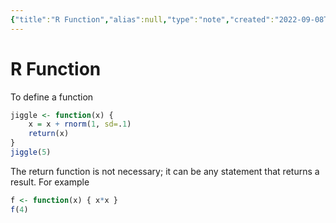 ```yaml
---
{"title":"R Function","alias":null,"type":"note","created":"2022-09-08T19:18:55","modified":null,"dg-publish":true,"sup":["r"],"state":"done","permalink":"/r-function/","dgPassFrontmatter":true,"updated":""}
---
```



# R Function

To define a function

```r
jiggle <- function(x) {
    x = x + rnorm(1, sd=.1)
    return(x)
}
jiggle(5)
```

The return function is not necessary; it can be any statement that returns a result. For example

```r
f <- function(x) { x*x }
f(4)
```
